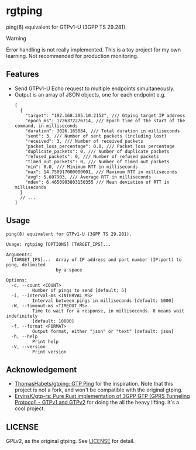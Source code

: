 # rgtping

ping(8) equivalent for GTPv1-U (3GPP TS 29.281).

> [!WARNING]
> Error handling is not really implemented. This is a toy project for my own learning. Not recommended for production monitoring.

## Features

- Send GTPv1-U Echo request to multiple endpoints simultaneously.
- Output is an array of JSON objects, one for each endpoint e.g.
  ```json5
  [
    {
      "target": "192.168.205.10:2152", /// Gtping target IP address
      "epoch_ms": 1726372276714, /// Epoch time of the start of the command, in milliseconds
      "duration": 3026.165084, /// Total duration in milliseconds
      "sent": 3, /// Number of sent packets (including lost)
      "received": 3, /// Number of received packets
      "packet_loss_percentage": 0.0, /// Packet loss percentage
      "duplicate_packets": 0, /// Number of duplicate packets
      "refused_packets": 0, /// Number of refused packets
      "timed_out_packets": 0, /// Number of timed out packets
      "min": 0.0, /// Minimum RTT in milliseconds
      "max": 14.750917000000001, /// Maximum RTT in milliseconds
      "avg": 5.607903, /// Average RTT in milliseconds
      "mdev": 6.4650903803150355 /// Mean deviation of RTT in milliseconds
    }
    // ...
  ]
  ```

## Usage

```console
ping(8) equivalent for GTPv1-U (3GPP TS 29.281).

Usage: rgtping [OPTIONS] [TARGET_IPS]...

Arguments:
  [TARGET_IPS]...  Array of IP address and port number (IP:port) to ping, delimited
                   by a space

Options:
  -c, --count <COUNT>
          Number of pings to send [default: 5]
  -i, --interval-ms <INTERVAL_MS>
          Interval between pings in milliseconds [default: 1000]
  -W, --timeout-ms <TIMEOUT_MS>
          Time to wait for a response, in milliseconds. 0 means wait indefinitely
          [default: 10000]
  -f, --format <FORMAT>
          Output format, either "json" or "text" [default: json]
  -h, --help
          Print help
  -V, --version
          Print version
```

## Acknowledgement

- [ThomasHabets/gtping: GTP Ping](https://github.com/ThomasHabets/gtping/) for the inspiration. Note that this project is not a fork, and won't be compatible with the original gtping.
- [ErvinsK/gtp-rs: Pure Rust implementation of 3GPP GTP (GPRS Tunneling Protocol) - GTPv1 and GTPv2](https://github.com/ErvinsK/gtp-rs) for doing the all the heavy lifting. It's a cool project.

## LICENSE

GPLv2, as the original gtping. See [LICENSE](LICENSE) for detail.
